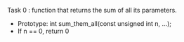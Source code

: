 Task 0 :  function that returns the sum of all its parameters.
 * Prototype: int sum_them_all(const unsigned int n, ...);
 * If n == 0, return 0
